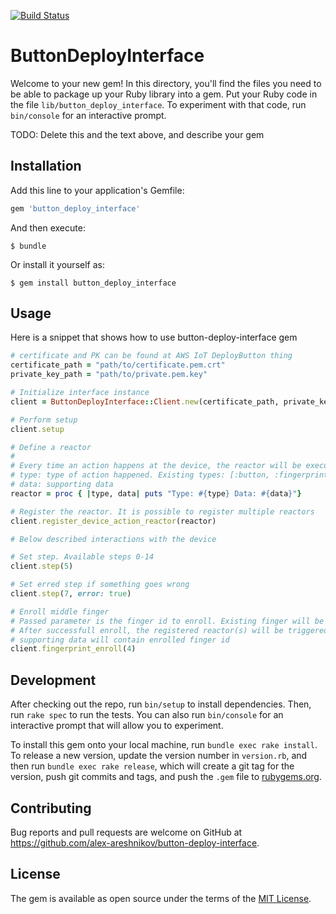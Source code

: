 [![Build Status](https://travis-ci.com/alex-areshnikov/button-deploy-interface.svg?branch=master)](https://travis-ci.com/alex-areshnikov/button-deploy-interface)

# ButtonDeployInterface

Welcome to your new gem! In this directory, you'll find the files you need to be able to package up your Ruby library into a gem. Put your Ruby code in the file `lib/button_deploy_interface`. To experiment with that code, run `bin/console` for an interactive prompt.

TODO: Delete this and the text above, and describe your gem

## Installation

Add this line to your application's Gemfile:

```ruby
gem 'button_deploy_interface'
```

And then execute:

    $ bundle

Or install it yourself as:

    $ gem install button_deploy_interface

## Usage

Here is a snippet that shows how to use button-deploy-interface gem

```ruby
# certificate and PK can be found at AWS IoT DeployButton thing
certificate_path = "path/to/certificate.pem.crt"
private_key_path = "path/to/private.pem.key"

# Initialize interface instance
client = ButtonDeployInterface::Client.new(certificate_path, private_key_path)

# Perform setup
client.setup

# Define a reactor
#
# Every time an action happens at the device, the reactor will be executed.
# type: type of action happened. Existing types: [:button, :fingerprint_enroll]
# data: supporting data
reactor = proc { |type, data| puts "Type: #{type} Data: #{data}"}

# Register the reactor. It is possible to register multiple reactors
client.register_device_action_reactor(reactor)

# Below described interactions with the device

# Set step. Available steps 0-14
client.step(5)

# Set erred step if something goes wrong
client.step(7, error: true)

# Enroll middle finger
# Passed parameter is the finger id to enroll. Existing finger will be overrided.
# After successfull enroll, the registered reactor(s) will be triggered with type :fingerprint_enroll and 
# supporting data will contain enrolled finger id
client.fingerprint_enroll(4)
```

## Development

After checking out the repo, run `bin/setup` to install dependencies. Then, run `rake spec` to run the tests. You can also run `bin/console` for an interactive prompt that will allow you to experiment.

To install this gem onto your local machine, run `bundle exec rake install`. To release a new version, update the version number in `version.rb`, and then run `bundle exec rake release`, which will create a git tag for the version, push git commits and tags, and push the `.gem` file to [rubygems.org](https://rubygems.org).

## Contributing

Bug reports and pull requests are welcome on GitHub at https://github.com/alex-areshnikov/button-deploy-interface.

## License

The gem is available as open source under the terms of the [MIT License](https://opensource.org/licenses/MIT).
